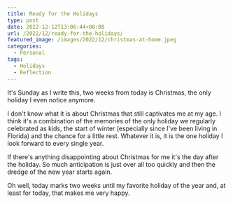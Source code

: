 ```yaml
---
title: Ready for the Holidays
type: post
date: 2022-12-12T13:06:44+00:00
url: /2022/12/ready-for-the-holidays/
featured_image: /images/2022/12/christmas-at-home.jpeg
categories:
  - Personal
tags:
  - Holidays
  - Reflection
---
```


It's Sunday as I write this, two weeks from today is Christmas, the only holiday I even notice anymore.

I don't know what it is about Christmas that still captivates me at my age. I think it's a combination of the memories of the only holiday we regularly celebrated as kids, the start of winter (especially since I've been living in Florida) and the chance for a little rest. Whatever it is, it is the one holiday I look forward to every single year.

If there's anything disappointing about Christmas for me it's the day after the holiday. So much anticipation is just over all too quickly and then the dredge of the new year starts again.

Oh well, today marks two weeks until my favorite holiday of the year and, at least for today, that makes me very happy.